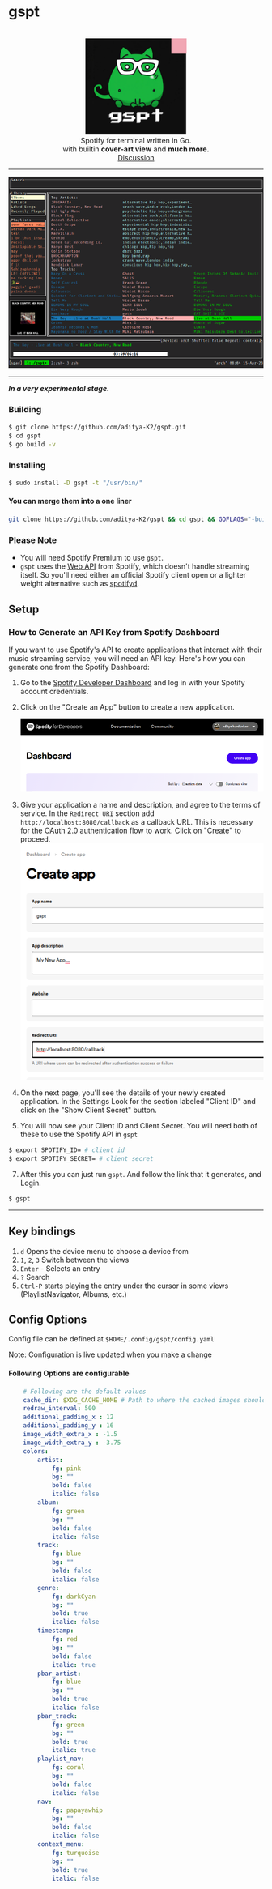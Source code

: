 # gspt

<div class="info" align="center">
    <br><img src="./extras/mascot-res.png" alt="mascot" width="200" class="mascot"/><br>
    Spotify for terminal written in Go.<br>
    with builtin <b>cover-art view</b> and <b>much more.</b> <br>
    <!-- <a href="https://aditya-K2.github.io/gspt/"> Documentation </a> | -->
    <a href="https://github.com/aditya-K2/gspt/discussions">Discussion</a>
</div>

---

![](./extras/screenshot.png)

---

***In a very experimental stage.***

### Building

```bash
$ git clone https://github.com/aditya-K2/gspt.git
$ cd gspt
$ go build -v
```

### Installing

```bash
$ sudo install -D gspt -t "/usr/bin/"
```

#### You can merge them into a one liner

```bash
git clone https://github.com/aditya-K2/gspt && cd gspt && GOFLAGS="-buildmode=pie -trimpath -mod=readonly -modcacherw" go build -v && sudo install -D gspt -t "/usr/bin/"
```

### Please Note

- You will need Spotify Premium to use `gspt`.
- `gspt` uses the [Web API](https://developer.spotify.com/documentation/web-api) from Spotify, which doesn't handle streaming itself. So you'll need either an official Spotify client open or a lighter weight alternative such as [spotifyd](https://github.com/Spotifyd/spotifyd).

## Setup

### How to Generate an API Key from Spotify Dashboard


If you want to use Spotify's API to create applications that interact with their music streaming service, you will need an API key. Here's how you can generate one from the Spotify Dashboard:

1. Go to the [Spotify Developer Dashboard](https://developer.spotify.com/dashboard/) and log in with your Spotify account credentials.

2. Click on the "Create an App" button to create a new application.

   ![Create an App](./extras/create.png)

3. Give your application a name and description, and agree to the terms of service. In the `Redirect URI` section add `http://localhost:8080/callback` as a callback URL. This is necessary for the OAuth 2.0 authentication flow to work. Click on "Create" to proceed.
   ![Create an App Form](./extras/create_form.png)

4. On the next page, you'll see the details of your newly created application. In the Settings Look for the section labeled "Client ID" and click on the "Show Client Secret" button.

5. You will now see your Client ID and Client Secret. You will need both of these to use the Spotify API in `gspt`

```bash
$ export SPOTIFY_ID= # client id
$ export SPOTIFY_SECRET= # client secret
```

7. After this you can just run `gspt`. And follow the link that it generates, and Login.

```bash
$ gspt
```

---

## Key bindings

1. `d` Opens the device menu to choose a device from
1. `1`, `2`, `3` Switch between the views
1. `Enter` - Selects an entry
1. `?` Search
1. `Ctrl-P` starts playing the entry under the cursor in some views (PlaylistNavigator, Albums, etc.)

## Config Options

Config file can be defined at `$HOME/.config/gspt/config.yaml`

Note: Configuration is live updated when you make a change

#### Following Options are configurable

```yml
    # Following are the default values
    cache_dir: $XDG_CACHE_HOME # Path to where the cached images should be stored.
    redraw_interval: 500
    additional_padding_x : 12
    additional_padding_y : 16
    image_width_extra_x : -1.5
    image_width_extra_y : -3.75
    colors:
        artist:
            fg: pink
            bg: ""
            bold: false
            italic: false
        album:
            fg: green
            bg: ""
            bold: false
            italic: false
        track:
            fg: blue
            bg: ""
            bold: false
            italic: false
        genre:
            fg: darkCyan
            bg: ""
            bold: true
            italic: false
        timestamp:
            fg: red
            bg: ""
            bold: false
            italic: true
        pbar_artist:
            fg: blue
            bg: ""
            bold: true
            italic: false
        pbar_track:
            fg: green
            bg: ""
            bold: true
            italic: true
        playlist_nav:
            fg: coral
            bg: ""
            bold: false
            italic: false
        nav:
            fg: papayawhip
            bg: ""
            bold: false
            italic: false
        context_menu:
            fg: turquoise
            bg: ""
            bold: true
            italic: false
```
